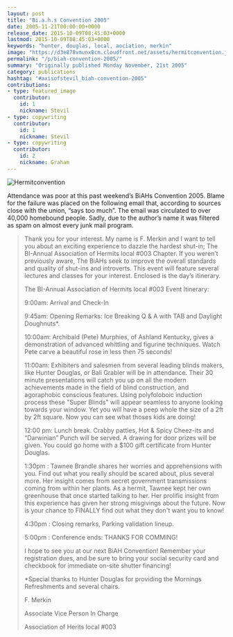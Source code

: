 ```yaml
---
layout: post
title: "Bi.a.h.s Convention 2005"
date: 2005-11-21T00:00:00+0000
release_date: 2015-10-09T08:45:03+0000
lastmod: 2015-10-09T08:45:03+0000
keywords: "hunter, douglas, local, aociation, merkin"
image: "https://d3e878vmunx8cm.cloudfront.net/assets/hermitconvention.jpg"
permalink: "/p/biah-convention-2005/"
summary: "Originally published Monday November, 21st 2005"
category: publications
hashtag: "#axisofstevil_biah-convention-2005"
contributions:
- type: featured_image
  contributor:
    id: 1
    nickname: Stevil
- type: copywriting
  contributor:
    id: 1
    nickname: Stevil
- type: copywriting
  contributor:
    id: 2
    nickname: Graham
---
```


[id_1]: https://d3e878vmunx8cm.cloudfront.net/assets/hermitconvention.jpg "Hermitconvention"
![Hermitconvention][id_1]

Attendance was poor at this past weekend’s BiAHs Convention 2005. Blame for the failure was placed on the following email that, according to sources close with the union, “says too much”. The email was circulated to over 40,000 homebound people. Sadly, due to the author’s name it was filtered as spam on almost every junk mail program.

> Thank you for your interest. My name is F. Merkin and I want to tell you about an exciting experience to dazzle the hardest shut-in; The BI-Annual Association of Hermits local #003 Chapter. If you weren’t previously aware, The BiAHs seek to improve the overall standards and quality of shut-ins and introverts. This event will feature several lectures and classes for your interest. Enclosed is the day’s itinerary.
> 
> The BI-Annual Association of Hermits local #003 
> Event Itinerary:
> 
> 9:00am: Arrival and Check-In
> 
> 9:45am: Opening Remarks: Ice Breaking Q & A with TAB and Daylight Doughnuts*.
> 
> 10:00am: Archibald (Pete) Murphies, of Ashland Kentucky, gives a demonstration of advanced whittling and figurine techniques. Watch Pete carve a beautiful rose in less then 75 seconds!
> 
> 11:00am: Exhibiters and salesmen from several leading blinds makers, like Hunter Douglas, or Bali Grabler will be in attendance. Their 30 minute presentations will catch you up on all the modern achievements made in the field of blind construction, and agoraphobic conscious features. Using polyfoloboic induction process these "Super Blinds" will appear seamless to anyone looking towards your window. Yet you will have a peep whole the size of a 2ft by 2ft square. Now you can see what thoses kids are doing!
> 
> 12:00 pm: Lunch break. Crabby patties, Hot & Spicy Cheez-its and “Darwinian” Punch will be served. A drawing for door prizes will be given. You could go home with a $100 gift certificate from Hunter Douglas.
> 
> 1:30pm : Tawnee Brandle shares her worries and apprehensions with you. Find out what you really should be scared about, plus several more. Her insight comes from secret government transmissions coming from within her plants. As a hermit, Tawnee kept her own greenhouse that once started talking to her. Her prolific insight from this experience has given her strong misgivings about the future. Now is your chance to FINALLY find out what they don't want you to know!
> 
> 4:30pm : Closing remarks, Parking validation lineup.
> 
> 5:00pm : Conference ends: THANKS FOR COMMING!
> 
> I hope to see you at our next BiAH Convention! Remember your registration dues, and be sure to bring your social security card and checkbook for immediate on-site shutter financing!
> 
> *Special thanks to Hunter Douglas for providing the Mornings Refreshments and several chairs.
> 
> F. Merkin
>
> Associate Vice Person In Charge
>
> Association of Herits local #003

